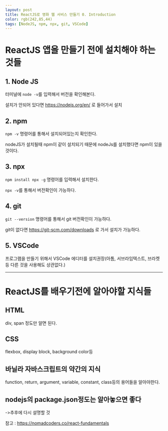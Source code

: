 ```yaml
---
layout: post
title: ReactJS로 영화 웹 서비스 만들기 0. Introduction
color: rgb(242,85,44)
tags: [NodeJS, npm, npx, git, VSCode]
---
```



# ReactJS 앱을 만들기 전에 설치해야 하는 것들

## 1. Node JS
터미널에 `node -v`를 입력해서 버전을 확인해본다. 

설치가 안되어 있다면 https://nodejs.org/en/ 로 들어가서 설치

## 2. npm
`npm -v` 명령어를 통해서 설치되어있는지 확인한다.

nodeJS가 설치될때 npm이 같이 설치되기 때문에 nodeJs를 설치했다면 npm이 있을 것이다.

## 3. npx
`npm install npx -g` 명령어를 입력해서 설치한다.

`npx -v`를 통해서 버전확인이 가능하다.

## 4. git

`git --version` 명령어를 통해서 git 버전확인이 가능하다.

git이 없다면 https://git-scm.com/downloads 로 가서 설치가 가능하다.

## 5. VSCode

 프로그램을 만들기 위해서 VSCode 에디터를 설치권장(아톰, 서브라임텍스트, 브라켓등 다른 것을 사용해도 상관없다.)






---

# ReactJS를 배우기전에 알아야할 지식들

## HTML
div, span 정도만 알면 된다.

## CSS
flexbox, display block, background color등

## 바닐라 자바스크립트의 약간의 지식 
function, return, argument, variable, constant, class등의 용어들을 알아야한다.

## nodejs의 package.json정도는 알아놓으면 좋다
->추후에 다시 설명할 것

참고 : https://nomadcoders.co/react-fundamentals